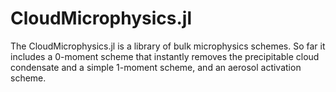 # CloudMicrophysics.jl

The CloudMicrophysics.jl is a library of bulk microphysics schemes.
So far it includes a 0-moment scheme that instantly removes the precipitable cloud condensate
and a simple 1-moment scheme, and an aerosol activation scheme.
